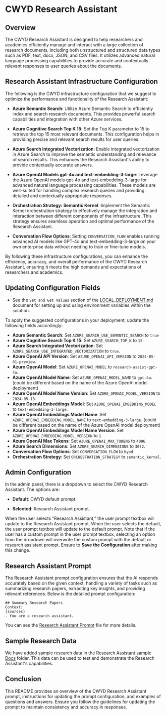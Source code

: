 # CWYD Research Assistant

## Overview
The CWYD Research Assistant is designed to help researchers and academics efficiently manage and interact with a large collection of research documents, including both unstructured and structured data types such as PDF, text, docx, JSON, and CSV files. It utilizes advanced natural language processing capabilities to provide accurate and contextually relevant responses to user queries about the documents.


## Research Assistant Infrastructure Configuration

The following is the CWYD infrastructure configuration that we suggest to optimize the performance and functionality of the Research Assistant:

- **Azure Semantic Search**: Utilize Azure Semantic Search to efficiently index and search research documents. This provides powerful search capabilities and integration with other Azure services.

- **Azure Cognitive Search Top K 15**: Set the Top K parameter to 15 to retrieve the top 15 most relevant documents. This configuration helps in providing precise and relevant search results for user queries.

- **Azure Search Integrated Vectorization**: Enable integrated vectorization in Azure Search to improve the semantic understanding and relevance of search results. This enhances the Research Assistant's ability to provide contextually accurate answers.

- **Azure OpenAI Models gpt-4o and text-embedding-3-large**: Leverage the Azure OpenAI models gpt-4o and text-embedding-3-large for advanced natural language processing capabilities. These models are well-suited for handling complex research queries and providing detailed and contextually appropriate responses.

- **Orchestration Strategy: Semantic Kernel**: Implement the Semantic Kernel orchestration strategy to effectively manage the integration and interaction between different components of the infrastructure. This strategy ensures seamless operation and optimal performance of the Research Assistant.

- **Conversation Flow Options**: Setting `CONVERSATION_FLOW` enables running advanced AI models like GPT-4o and text-embedding-3-large on your own enterprise data without needing to train or fine-tune models.

By following these infrastructure configurations, you can enhance the efficiency, accuracy, and overall performance of the CWYD Research Assistant, ensuring it meets the high demands and expectations of researchers and academics.


## Updating Configuration Fields
- See the `Set and Get Values` section of the [LOCAL_DEPLOYMENT.md](./LOCAL_DEPLOYMENT.md#set-and-get-values) document for setting up and using environment variables within the solution.

To apply the suggested configurations in your deployment, update the following fields accordingly:
- **Azure Semantic Search**: Set `AZURE_SEARCH_USE_SEMANTIC_SEARCH` to `true`
- **Azure Cognitive Search Top K 15**: Set `AZURE_SEARCH_TOP_K` to `15`.
- **Azure Search Integrated Vectorization**: Set `AZURE_SEARCH_USE_INTEGRATED_VECTORIZATION` to `true`.
- **Azure OpenAI API Version**: Set `AZURE_OPENAI_API_VERSION` to `2024-05-01-preview`.
- **Azure OpenAI Model**: Set `AZURE_OPENAI_MODEL`  to `research-assist-gpt-4o`.
- **Azure OpenAI Model Name**: Set `AZURE_OPENAI_MODEL_NAME` to `gpt-4o`. (could be different based on the name of the Azure OpenAI model deployment)
- **Azure OpenAI Model Name Version**: Set `AZURE_OPENAI_MODEL_VERSION` to `2024-05-13`.
- **Azure OpenAI Embeddings Model**: Set `AZURE_OPENAI_EMBEDDING_MODEL`  to `text-embedding-3-large`.
- **Azure OpenAI Embeddings Model Name**: Set `AZURE_OPENAI_EMBEDDING_MODEL_NAME` to `text-embedding-3-large`. (could be different based on the name of the Azure OpenAI model deployment)
- **Azure OpenAI Embeddings Model Name Version**: Set `AZURE_OPENAI_EMBEDDING_MODEL_VERSION` to `1`.
- **Azure OpenAI Max Tokens**: Set `AZURE_OPENAI_MAX_TOKENS` to `4096`.
- **Azure Search Dimensions**: Set `AZURE_SEARCH_DIMENSIONS` to `3072`.
- **Conversation Flow Options**: Set `CONVERSATION_FLOW` to `byod`
- **Orchestration Strategy**: Set `ORCHESTRATION_STRATEGY` to `semantic_kernel`.


## Admin Configuration
In the admin panel, there is a dropdown to select the CWYD Research Assistant. The options are:

- **Default**: CWYD default prompt.

<!-- TODO: Include screenshot similar to ![UnSelected](images/cwyd_admin_legal_unselected.png)  but for Research Assistant -->

- **Selected**: Research Assistant prompt.

<!-- TODO: Include screenshot similar to ![Checked](images/cwyd_admin_legal_selected.png)  but for Research Assistant -->

When the user selects "Research Assistant," the user prompt textbox will update to the Research Assistant prompt. When the user selects the default, the user prompt textbox will update to the default prompt. Note that if the user has a custom prompt in the user prompt textbox, selecting an option from the dropdown will overwrite the custom prompt with the default or research assistant prompt. Ensure to **Save the Configuration** after making this change.

## Research Assistant Prompt
The Research Assistant prompt configuration ensures that the AI responds accurately based on the given context, handling a variety of tasks such as summarizing research papers, extracting key insights, and providing relevant references. Below is the detailed prompt configuration:

```plaintext
## Summary Research Papers
Context:
{sources}
- You are a research assistant.
```

You can see the [Research Assistant Prompt](../code/backend/batch/utilities/helpers/config/default_research_assistant_prompt.txt) file for more details.

## Sample Research Data
We have added sample research data in the [Research Assistant sample Docs](../data/research_data) folder. This data can be used to test and demonstrate the Research Assistant's capabilities.

## Conclusion
This README provides an overview of the CWYD Research Assistant prompt, instructions for updating the prompt configuration, and examples of questions and answers. Ensure you follow the guidelines for updating the prompt to maintain consistency and accuracy in responses.
